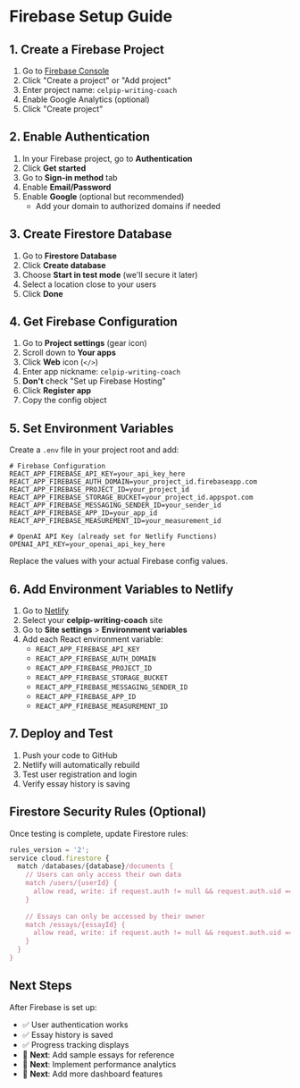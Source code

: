 # Firebase Setup Guide

## 1. Create a Firebase Project

1. Go to [Firebase Console](https://console.firebase.google.com/)
2. Click "Create a project" or "Add project"
3. Enter project name: `celpip-writing-coach`
4. Enable Google Analytics (optional)
5. Click "Create project"

## 2. Enable Authentication

1. In your Firebase project, go to **Authentication**
2. Click **Get started**
3. Go to **Sign-in method** tab
4. Enable **Email/Password**
5. Enable **Google** (optional but recommended)
   - Add your domain to authorized domains if needed

## 3. Create Firestore Database

1. Go to **Firestore Database**
2. Click **Create database**
3. Choose **Start in test mode** (we'll secure it later)
4. Select a location close to your users
5. Click **Done**

## 4. Get Firebase Configuration

1. Go to **Project settings** (gear icon)
2. Scroll down to **Your apps**
3. Click **Web** icon (`</>`)
4. Enter app nickname: `celpip-writing-coach`
5. **Don't** check "Set up Firebase Hosting"
6. Click **Register app**
7. Copy the config object

## 5. Set Environment Variables

Create a `.env` file in your project root and add:

```env
# Firebase Configuration
REACT_APP_FIREBASE_API_KEY=your_api_key_here
REACT_APP_FIREBASE_AUTH_DOMAIN=your_project_id.firebaseapp.com
REACT_APP_FIREBASE_PROJECT_ID=your_project_id
REACT_APP_FIREBASE_STORAGE_BUCKET=your_project_id.appspot.com
REACT_APP_FIREBASE_MESSAGING_SENDER_ID=your_sender_id
REACT_APP_FIREBASE_APP_ID=your_app_id
REACT_APP_FIREBASE_MEASUREMENT_ID=your_measurement_id

# OpenAI API Key (already set for Netlify Functions)
OPENAI_API_KEY=your_openai_api_key_here
```

Replace the values with your actual Firebase config values.

## 6. Add Environment Variables to Netlify

1. Go to [Netlify](https://app.netlify.com/)
2. Select your **celpip-writing-coach** site
3. Go to **Site settings** > **Environment variables**
4. Add each React environment variable:
   - `REACT_APP_FIREBASE_API_KEY`
   - `REACT_APP_FIREBASE_AUTH_DOMAIN`
   - `REACT_APP_FIREBASE_PROJECT_ID`
   - `REACT_APP_FIREBASE_STORAGE_BUCKET`
   - `REACT_APP_FIREBASE_MESSAGING_SENDER_ID`
   - `REACT_APP_FIREBASE_APP_ID`
   - `REACT_APP_FIREBASE_MEASUREMENT_ID`

## 7. Deploy and Test

1. Push your code to GitHub
2. Netlify will automatically rebuild
3. Test user registration and login
4. Verify essay history is saving

## Firestore Security Rules (Optional)

Once testing is complete, update Firestore rules:

```javascript
rules_version = '2';
service cloud.firestore {
  match /databases/{database}/documents {
    // Users can only access their own data
    match /users/{userId} {
      allow read, write: if request.auth != null && request.auth.uid == userId;
    }
    
    // Essays can only be accessed by their owner
    match /essays/{essayId} {
      allow read, write: if request.auth != null && request.auth.uid == resource.data.userId;
    }
  }
}
```

## Next Steps

After Firebase is set up:
- ✅ User authentication works
- ✅ Essay history is saved
- ✅ Progress tracking displays
- 🔄 **Next**: Add sample essays for reference
- 🔄 **Next**: Implement performance analytics
- 🔄 **Next**: Add more dashboard features

